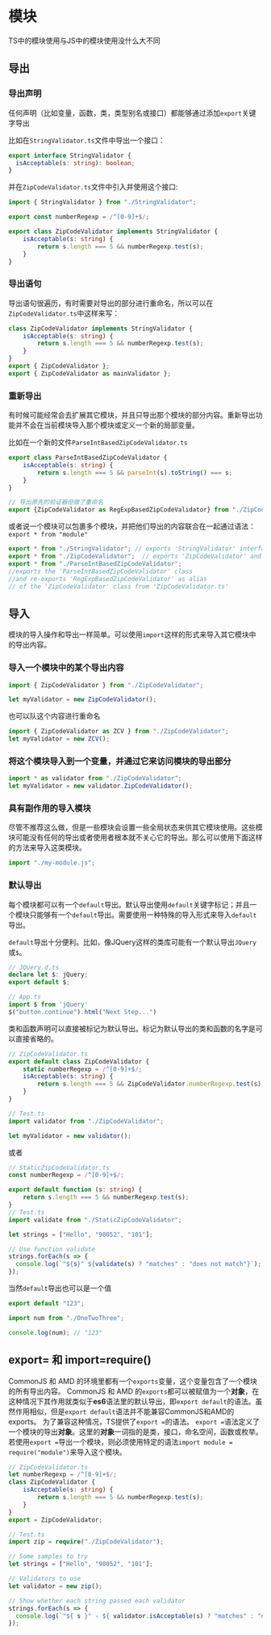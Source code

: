 # 模块
TS中的模块使用与JS中的模块使用没什么大不同

## 导出
### 导出声明
任何声明（比如变量，函数，类，类型别名或接口）都能够通过添加`export`关键字导出

比如在`StringValidator.ts`文件中导出一个接口：
```ts 
export interface StringValidator {
  isAcceptable(s: string): boolean;
}
```

并在`ZipCodeValidator.ts`文件中引入并使用这个接口:
```ts
import { StringValidator } from "./StringValidator";

export const numberRegexp = /^[0-9]+$/;

export class ZipCodeValidator implements StringValidator {
    isAcceptable(s: string) {
        return s.length === 5 && numberRegexp.test(s);
    }
}
```
### 导出语句
导出语句很遍历，有时需要对导出的部分进行重命名，所以可以在`ZipCodeValidator.ts`中这样来写：
```ts
class ZipCodeValidator implements StringValidator {
    isAcceptable(s: string) {
        return s.length === 5 && numberRegexp.test(s);
    }
}
export { ZipCodeValidator };
export { ZipCodeValidator as mainValidator };
```
### 重新导出
有时候可能经常会去扩展其它模块，并且只导出那个模块的部分内容。重新导出功能并不会在当前模块导入那个模块或定义一个新的局部变量。

比如在一个新的文件`ParseIntBasedZipCodeValidator.ts`
```ts
export class ParseIntBasedZipCodeValidator {
    isAcceptable(s: string) {
        return s.length === 5 && parseInt(s).toString() === s;
    }
}

// 导出原先的验证器但做了重命名
export {ZipCodeValidator as RegExpBasedZipCodeValidator} from "./ZipCodeValidator";
```
或者说一个模块可以包裹多个模块，并把他们导出的内容联合在一起通过语法：`export * from "module"`
```ts
export * from "./StringValidator"; // exports 'StringValidator' interface
export * from "./ZipCodeValidator";  // exports 'ZipCodeValidator' and const 'numberRegexp' class
export * from "./ParseIntBasedZipCodeValidator";
//exports the 'ParseIntBasedZipCodeValidator' class 
//and re-exports 'RegExpBasedZipCodeValidator' as alias
// of the 'ZipCodeValidator' class from 'ZipCodeValidator.ts'
```

## 导入
模块的导入操作和导出一样简单。可以使用`import`这样的形式来导入其它模块中的导出内容。

### 导入一个模块中的某个导出内容
```ts
import { ZipCodeValidator } from "./ZipCodeValidator";

let myValidator = new ZipCodeValidator();
```
也可以队这个内容进行重命名
```ts
import { ZipCodeValidator as ZCV } from "./ZipCodeValidator";
let myValidator = new ZCV();
```
### 将这个模块导入到一个变量，并通过它来访问模块的导出部分
```ts
import * as validator from "./ZipCodeValidator";
let myValidator = new validator.ZipCodeValidator();
```

### 具有副作用的导入模块
尽管不推荐这么做，但是一些模块会设置一些全局状态来供其它模块使用。这些模块可能没有任何的导出或者使用者根本就不关心它的导出。那么可以使用下面这样的方法来导入这类模块。
```ts
import "./my-module.js";
```

### 默认导出
每个模块都可以有一个`default`导出。默认导出使用`default`关键字标记；并且一个模块只能够有一个`default`导出。需要使用一种特殊的导入形式来导入`default`导出。

`default`导出十分便利。比如，像JQuery这样的类库可能有一个默认导出`JQuery`或`$`。

```ts
// JQuery.d.ts
declare let $: jQuery;
export default $;

// App.ts
import $ from 'jQuery'
$("button.continue").html("Next Step...")
```
类和函数声明可以直接被标记为默认导出。标记为默认导出的类和函数的名字是可以直接省略的。
```ts
// ZipCodeValidator.ts
export default class ZipCodeValidator {
    static numberRegexp = /^[0-9]+$/;
    isAcceptable(s: string) {
        return s.length === 5 && ZipCodeValidator.numberRegexp.test(s);
    }
}

// Test.ts
import validator from "./ZipCodeValidator";

let myValidator = new validator();
```
或者
```ts
// StaticZipCodeValidator.ts
const numberRegexp = /^[0-9]+$/;

export default function (s: string) {
    return s.length === 5 && numberRegexp.test(s);
}
// Test.ts
import validate from "./StaticZipCodeValidator";

let strings = ["Hello", "98052", "101"];

// Use function validate
strings.forEach(s => {
  console.log(`"${s}" ${validate(s) ? "matches" : "does not match"}`);
});
```
当然`default`导出也可以是一个值
```ts
export default "123";

import num from "./OneTwoThree";

console.log(num); // "123"
```

## export= 和 import=require()
CommonJS 和 AMD 的环境里都有一个`exports`变量，这个变量包含了一个模块的所有导出内容。
CommonJS 和 AMD 的`exports`都可以被赋值为一个**对象**，在这种情况下其作用就类似于**es6**语法里的默认导出，即`export default`的语法。虽然作用相似，但是`export default`语法并不能兼容CommonJS和AMD的exports。
为了兼容这种情况，TS提供了`export =`的语法。
`export =`语法定义了一个模块的导出**对象**。这里的**对象**一词指的是类，接口，命名空间，函数或枚举。
若使用`export =`导出一个模块，则必须使用特定的语法`import module = require("module")`来导入这个模块。

```ts
// ZipCodeValidator.ts
let numberRegexp = /^[0-9]+$/;
class ZipCodeValidator {
    isAcceptable(s: string) {
        return s.length === 5 && numberRegexp.test(s);
    }
}
export = ZipCodeValidator;
```
```ts
// Test.ts
import zip = require("./ZipCodeValidator");

// Some samples to try
let strings = ["Hello", "98052", "101"];

// Validators to use
let validator = new zip();

// Show whether each string passed each validator
strings.forEach(s => {
  console.log(`"${ s }" - ${ validator.isAcceptable(s) ? "matches" : "does not match" }`);
});
```